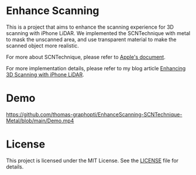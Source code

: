 # Enhance Scanning

This is a project that aims to enhance the scanning experience for 3D scanning with iPhone LiDAR. We implemented the SCNTechnique with metal to mask the unscanned area, and use transparent material to make the scanned object more realistic. 

For more about SCNTechnique, please refer to [Apple's document](https://developer.apple.com/documentation/scenekit/scntechnique).

For more implementation details, please refer to my blog article [Enhancing 3D Scanning with iPhone LiDAR](https://www.graphopti.com/blog/enhancing-3d-scanning-with-iphone-liDAR).



# Demo

https://github.com/thomas-graphopti/EnhanceScanning-SCNTechnique-Metal/blob/main/Demo.mp4


# License

This project is licensed under the MIT License. See the [LICENSE](./LICENSE) file for details.

